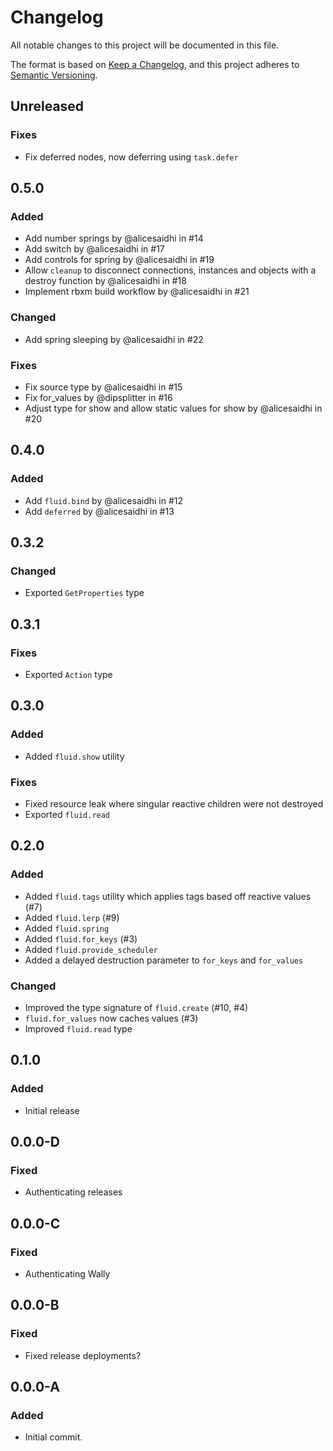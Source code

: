 # Changelog

All notable changes to this project will be documented in this file.

The format is based on [Keep a Changelog](https://keepachangelog.com/en/1.1.0/),
and this project adheres to [Semantic Versioning](https://semver.org/spec/v2.0.0.html).

## Unreleased

### Fixes

- Fix deferred nodes, now deferring using `task.defer`

## 0.5.0

### Added

- Add number springs by @alicesaidhi in #14
- Add switch by @alicesaidhi in #17
- Add controls for spring by @alicesaidhi in #19
- Allow `cleanup` to disconnect connections, instances and objects with a destroy function by @alicesaidhi in #18
- Implement rbxm build workflow by @alicesaidhi in #21

### Changed

- Add spring sleeping by @alicesaidhi in #22

### Fixes

- Fix source type by @alicesaidhi in #15
- Fix for_values by @dipsplitter in #16
- Adjust type for show and allow static values for show by @alicesaidhi in #20

## 0.4.0

### Added

- Add `fluid.bind` by @alicesaidhi in #12
- Add `deferred` by @alicesaidhi in #13

## 0.3.2

### Changed

- Exported `GetProperties` type

## 0.3.1

### Fixes

- Exported `Action` type

## 0.3.0

### Added

- Added `fluid.show` utility

### Fixes

- Fixed resource leak where singular reactive children were not destroyed
- Exported `fluid.read`

## 0.2.0

### Added

- Added `fluid.tags` utility which applies tags based off reactive values (#7)
- Added `fluid.lerp` (#9)
- Added `fluid.spring`
- Added `fluid.for_keys` (#3)
- Added `fluid.provide_scheduler`
- Added a delayed destruction parameter to `for_keys` and `for_values`

### Changed

- Improved the type signature of `fluid.create` (#10, #4)
- `fluid.for_values` now caches values (#3)
- Improved `fluid.read` type

## 0.1.0

### Added

- Initial release

## 0.0.0-D

### Fixed

- Authenticating releases

## 0.0.0-C

### Fixed

- Authenticating Wally

## 0.0.0-B

### Fixed

- Fixed release deployments?

## 0.0.0-A

### Added

- Initial commit.
